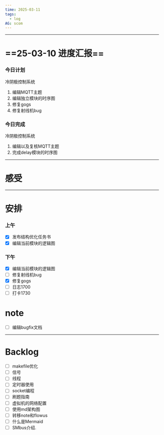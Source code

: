 ```yaml
---
time: 2025-03-11
tags:
  - log
AG: scom
---
```

---
# ==25-03-10 进度汇报==
### 今日计划
冷阴极控制系统
1. 编辑MQTT主题
2. 编辑独立模块的时序图
3. 修复gogs
4. 修复射线机bug
### 今日完成
冷阴极控制系统
1. 编辑以及复核MQTT主题
2. 完成delay模块的时序图

--- 
# 感受


--- 
# 安排

### 上午
- [x] 发布结构优化任务书
- [x] 编辑当前模块的逻辑图

### 下午
- [x] 编辑当前模块的逻辑图
- [ ] 修复射线机bug
- [x] 修复gogs
- [ ] 日志1700
- [ ] 打卡1730
# note
- [ ] 编辑bugfix文档

--- 
# Backlog
- [ ] makefile优化
- [ ] 信号
- [ ] 线程
- [ ] 定时器使用
- [ ] socket编程
- [ ] 刷题指南
- [ ] 虚拟机的网络配置
- [ ] 使用md架构图
- [ ] 转移note和flowus
- [ ] 什么是Mermaid
- [ ] SMbus介绍.
